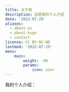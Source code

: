 ```yaml
---
title: 关于我
description: 这是我的个人介绍
date: '2022-07-29'
aliases:
  - about-us
  - about-hugo
  - contact
license: CC BY-NC-ND
lastmod: '2022-07-29'
menu:
    main: 
        weight: -90
        params:
            icon: user
---
```


我的个人介绍：